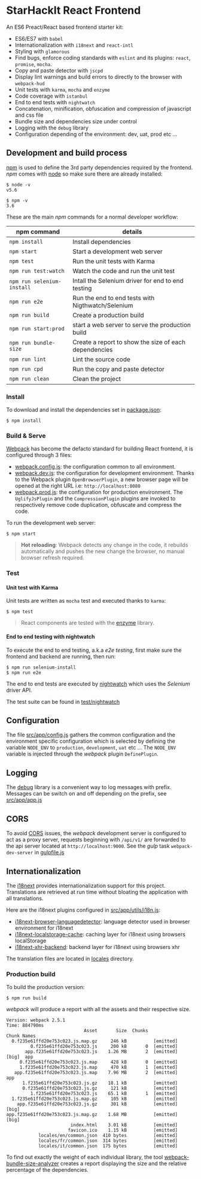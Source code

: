 # StarHackIt React Frontend

An ES6 Preact/React based frontend starter kit:

* ES6/ES7 with `babel`
* Internationalization with `i18next` and `react-intl`
* Styling with `glamorous`
* Find bugs, enforce coding standards with `eslint` and its plugins: `react`, `promise`, `mocha`.
* Copy and paste detector with `jscpd`
* Display lint warnings and build errors to directly to the browser with `webpack-hud`
* Unit tests with `karma`, `mocha` and `enzyme`
* Code coverage with `istanbul`
* End to end tests with `nightwatch`
* Concatenation, minification, obfuscation and compression of javascript and css file
* Bundle size and dependencies size under control
* Logging with the `debug` library
* Configuration depending of the environment: dev, uat, prod etc ...

## Development and build process

[npm](https://www.npmjs.com/) is used to define the 3rd party dependencies required by the frontend. *npm* comes with [node](https://nodejs.org) so make sure there are already installed:

    $ node -v
    v5.6

    $ npm -v
    3.6

These are the main *npm* commands for a normal developer workflow:

| npm command    | details  |
|----------------|----------|
| `npm install`  | Install dependencies  |
| `npm start`    | Start a development web server  |
| `npm test`     |  Run the unit tests with Karma |
| `npm run test:watch` |  Watch the code and run the unit test |
| `npm run selenium-install`  |  Intall the Selenium driver for end to end testing |
| `npm run e2e`  |  Run the end to end tests with Nigthwatch/Selenium |
| `npm run build`| Create a production build  |
| `npm run start:prod`| start a web server to serve the production build  |
| `npm run bundle-size`| Create a report to show the size of each dependencies |
| `npm run lint`| Lint the source code |
| `npm run cpd`| Run the copy and paste detector |
| `npm run clean`| Clean the project |

### Install

To download and install the dependencies set in [package.json](package.json):

    $ npm install

### Build & Serve

[Webpack](https://webpack.github.io/) has become the defacto standard for building React frontend, it is configured through 3 files:

* [webpack.config.js](webpack.config.js): the configuration common to all environment.
* [webpack.dev.js](webpack.dev.js): the configuration for development environment. Thanks to the Webpack plugin `OpenBrowserPlugin`, a new browser page will be opened at the right URL i.e: `http://localhost:8080`
* [webpack.prod.js](webpack.prod.js): the configuration for production environment. The `UglifyJsPlugin` and the `CompressionPlugin` plugins are invoked to respectively remove code duplication, obfuscate and compress the code.

To run the development web server:

    $ npm start

> **Hot reloading**: Webpack detects any change in the code, it rebuilds automatically and pushes the new change the browser, no manual browser refresh required.

### Test

#### Unit test with Karma

Unit tests are written as `mocha` test and executed thanks to `karma`:

    $ npm test

> React components are tested with the [enzyme](http://airbnb.io/enzyme/) library.

#### End to end testing with nightwatch

To execute the end to end testing, a.k.a _e2e testing_, first make sure the frontend and backend are running, then run:

    $ npm run selenium-install
    $ npm run e2e

The end to end tests are executed by [nightwatch](http://nightwatchjs.org/) which uses the *Selenium* driver API.

The test suite can be found in [test/nightwatch](test/nightwatch)

## Configuration

The file [src/app/config.js](src/app/config.js) gathers the common configuration and the environment specific configuration which is selected by defining the variable `NODE_ENV` to `production`, `development`, `uat` etc ...
The `NODE_ENV` variable is injected through the *webpack* plugin `DefinePlugin`.

## Logging

The [debug](https://github.com/visionmedia/debug) library is a convenient way to log messages with prefix.
Messages can be switch on and off depending on the prefix, see [src/app/app.js](src/app/app.js)

## CORS

To avoid [CORS](https://en.wikipedia.org/wiki/Cross-origin_resource_sharing) issues, the *webpack* development server is configured to act as a proxy server, requests beginning with `/api/v1/` are forwarded to the api server located at `http://localhost:9000`. See the *gulp* task `webpack-dev-server` in [gulpfile.js](gulpfile.js)

## Internationalization

The [i18next](http://i18next.com/) provides internationalization support for this project. Translations are retrieved at run time without bloating the application with all translations.

Here are the i18next plugins configured in [src/app/utils/i18n.js](src/app/utils/i18n.js):

* [i18next-browser-languagedetector](https://github.com/i18next/i18next-browser-languageDetector): language detector used in browser environment for i18next
* [i18next-localstorage-cache](https://github.com/i18next/i18next-localStorage-cache): caching layer for i18next using browsers localStorage
* [i18next-xhr-backend](https://github.com/i18next/i18next-xhr-backend): backend layer for i18next using browsers xhr

The translation files are located in [locales](locales) directory.

### Production build

To build the production version:

    $ npm run build

*webpack* will produce a report with all the assets and their respective size.

```
Version: webpack 2.5.1
Time: 884790ms
                             Asset       Size  Chunks                    Chunk Names
  0.f235e61ffd20e753c023.js.map.gz     246 kB          [emitted]
         0.f235e61ffd20e753c023.js     200 kB       0  [emitted]
       app.f235e61ffd20e753c023.js    1.26 MB       2  [emitted]  [big]  app
     0.f235e61ffd20e753c023.js.map     428 kB       0  [emitted]
     1.f235e61ffd20e753c023.js.map     470 kB       1  [emitted]
   app.f235e61ffd20e753c023.js.map    7.96 MB       2  [emitted]         app
      1.f235e61ffd20e753c023.js.gz    18.1 kB          [emitted]
      0.f235e61ffd20e753c023.js.gz     121 kB          [emitted]
         1.f235e61ffd20e753c023.js    65.1 kB       1  [emitted]
  1.f235e61ffd20e753c023.js.map.gz     105 kB          [emitted]
    app.f235e61ffd20e753c023.js.gz     301 kB          [emitted]  [big]
app.f235e61ffd20e753c023.js.map.gz    1.68 MB          [emitted]  [big]
                        index.html    3.01 kB          [emitted]
                       favicon.ico    1.15 kB          [emitted]
            locales/en/common.json  410 bytes          [emitted]
            locales/fr/common.json  314 bytes          [emitted]
            locales/it/common.json  175 bytes          [emitted]

```

To find out exactly the weight of each individual library, the tool [webpack-bundle-size-analyzer](https://github.com/robertknight/webpack-bundle-size-analyzer) creates a report displaying the size and the relative percentage of the dependencies.

